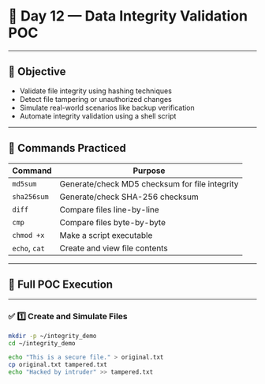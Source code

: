 # 🔐 Day 12 — Data Integrity Validation POC

---

## 🎯 Objective

- Validate file integrity using hashing techniques  
- Detect file tampering or unauthorized changes  
- Simulate real-world scenarios like backup verification  
- Automate integrity validation using a shell script

---

## 📌 Commands Practiced

| Command        | Purpose                                           |
|----------------|---------------------------------------------------|
| `md5sum`       | Generate/check MD5 checksum for file integrity    |
| `sha256sum`    | Generate/check SHA-256 checksum                   |
| `diff`         | Compare files line-by-line                        |
| `cmp`          | Compare files byte-by-byte                        |
| `chmod +x`     | Make a script executable                          |
| `echo`, `cat`  | Create and view file contents                     |

---

## 🔧 Full POC Execution

---

### ✅ 1️⃣ Create and Simulate Files

```bash
mkdir -p ~/integrity_demo
cd ~/integrity_demo

echo "This is a secure file." > original.txt
cp original.txt tampered.txt
echo "Hacked by intruder" >> tampered.txt




